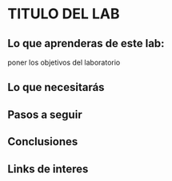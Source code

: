 # TITULO DEL LAB
## Lo que aprenderas de este lab:
poner los objetivos del laboratorio
## Lo que necesitarás

## Pasos a seguir


## Conclusiones

## Links de interes
